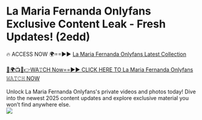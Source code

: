 # La Maria Fernanda Onlyfans Exclusive Content Leak - Fresh Updates! (2edd)

🔥 ACCESS NOW 🌍==►► <a href="https://tinyurl.com/kvy9nzfs" rel="nofollow">La Maria Fernanda Onlyfans Latest Collection</a>
<br><br>
[🔴🌍📺📱👉WA𝚃CH Now==►► CLICK HERE TO La Maria Fernanda Onlyfans 𝚆𝙰𝚃𝙲𝙷 NOW](https://tinyurl.com/kvy9nzfs)
<br><br>
Unlock La Maria Fernanda Onlyfans's private videos and photos today! Dive into the newest 2025 content updates and explore exclusive material you won’t find anywhere else.
<br>
<a href="https://tinyurl.com/kvy9nzfs" rel="nofollow" data-target="animated-image.originalLink"><img src="https://camo.githubusercontent.com/8a4f000d20f83aca3bf7ec5f350d767afa0574a8a352519fd8cfa583a6f93a33/68747470733a2f2f692e696d6775722e636f6d2f644a486b345a712e676966" data-canonical-src="https://i.imgur.com/dJHk4Zq.gif" style="max-width: 100%; display: inline-block;" data-target="animated-image.originalImage"></a>
<br>
